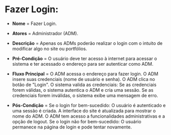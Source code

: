 # Fazer Login:

- **Nome** = Fazer Login.  

- **Atores** = Administrador (ADM).  

- **Descrição** = Apenas os ADMs poderão realizar o login com o intuito de modificar algo no site ou portfólios.  

- **Pré-Condição** = O usuário deve ter acesso à internet para acessar o sistema e ter acessado o endereço para ser autenticar como ADM.  

- **Fluxo Principal** = O ADM acessa o endereço para fazer login. O ADM insere suas credenciais (nome de usuário e senha). O ADM clica no botão de "Login". O sistema valida as credenciais: Se as credenciais forem válidas, o sistema autentica o ADM e cria uma sessão. Se as credenciais forem inválidas, o sistema exibe uma mensagem de erro.  

- **Pós-Condição** = Se o login for bem-sucedido: O usuário é autenticado e uma sessão é criada. A interface do site é atualizada para mostrar o nome do ADM. O ADM tem acesso a funcionalidades administrativas e a opção de logout. Se o login não for bem-sucedido: O usuário permanece na página de login e pode tentar novamente.  
